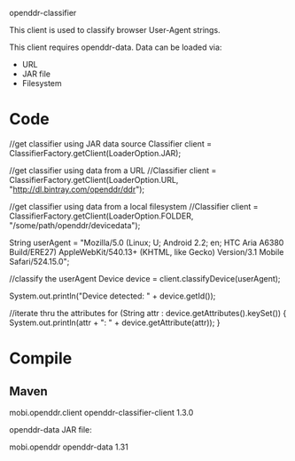 openddr-classifier

This client is used to classify browser User-Agent strings.

This client requires openddr-data. Data can be loaded via:

 * URL
 * JAR file
 * Filesystem


 # Code
 
  //get classifier using JAR data source
  Classifier client = ClassifierFactory.getClient(LoaderOption.JAR);
  
  //get classifier using data from a URL
  //Classifier client = ClassifierFactory.getClient(LoaderOption.URL, "http://dl.bintray.com/openddr/ddr");
  
  //get classifier using data from a local filesystem 
  //Classifier client = ClassifierFactory.getClient(LoaderOption.FOLDER, "/some/path/openddr/devicedata");

  String userAgent = "Mozilla/5.0 (Linux; U; Android 2.2; en; HTC Aria A6380 Build/ERE27) AppleWebKit/540.13+ (KHTML, like Gecko) Version/3.1 Mobile Safari/524.15.0";
  
  //classify the userAgent
  Device device = client.classifyDevice(userAgent);
  
  System.out.println("Device detected: " + device.getId());

  //iterate thru the attributes
  for (String attr : device.getAttributes().keySet()) {
      System.out.println(attr + ": " + device.getAttribute(attr));
  }

 # Compile
 
 ## Maven

  <dependency>
    <groupId>mobi.openddr.client</groupId>
    <artifactId>openddr-classifier-client</artifactId>
    <version>1.3.0</version>
  </dependency>

 openddr-data JAR file:

  <dependency>
    <groupId>mobi.openddr</groupId>
    <artifactId>openddr-data</artifactId>
    <version>1.31</version>
  </dependency>
